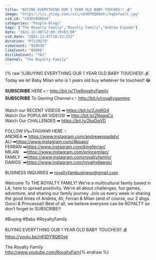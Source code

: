 ```yaml
---
title: "BUYING EVERYTHING OUR 1 YEAR OLD BABY TOUCHES!! 💰"
image: "https:\/\/i.ytimg.com\/vi\/n93DY8Q60xk\/hqdefault.jpg"
vid_id: "n93DY8Q60xk"
categories: "People-Blogs"
tags: ["The Royalty Family","Royalty Family","Andrea Espada"]
date: "2021-12-08T12:00:19+03:00"
vid_date: "2021-12-07T18:22:21Z"
duration: "PT11M27S"
viewcount: "929635"
likeCount: "60980"
dislikeCount: "761"
channel: "The Royalty Family"
---
```

{% raw %}BUYING EVERYTHING OUR 1 YEAR OLD BABY TOUCHES!! 💰Today we let Baby Milan who is 1 years old buy whatever he touches!! 😂<br /><br />𝐒𝐔𝐁𝐒𝐂𝐑𝐈𝐁𝐄 HERE 👉  <a rel="nofollow" target="blank" href="http://bit.ly/TheRoyaltyFamily">http://bit.ly/TheRoyaltyFamily</a><br />𝐒𝐔𝐁𝐒𝐂𝐑𝐈𝐁𝐄 To Gaming Channel 👉 <a rel="nofollow" target="blank" href="http://bit.ly/royaltygaming">http://bit.ly/royaltygaming</a><br /><br />Watch our RECENT VIDEOS  ➡ <a rel="nofollow" target="blank" href="https://bit.ly/2JotKG4">https://bit.ly/2JotKG4</a><br />Watch Our POPULAR VIDEOS! ➡ <a rel="nofollow" target="blank" href="http://bit.ly/2NgagCx">http://bit.ly/2NgagCx</a><br />Watch Our CHALLENGES  ➡ <a rel="nofollow" target="blank" href="https://bit.ly/2kqDqVD">https://bit.ly/2kqDqVD</a><br /><br />FOLLOW IᑎᔕTᗩGᖇᗩᗰ HERE ☟<br />ANDREA ➡ <a rel="nofollow" target="blank" href="https://www.instagram.com/andreaespadatv/">https://www.instagram.com/andreaespadatv/</a><br />ALI           ➡<a rel="nofollow" target="blank" href="https://www.instagram.com/4kpapi/">https://www.instagram.com/4kpapi/</a><br />FERRAN  ➡<a rel="nofollow" target="blank" href="https://www.instagram.com/kingferran/">https://www.instagram.com/kingferran/</a><br />MILAN    ➡<a rel="nofollow" target="blank" href="https://www.instagram.com/princemilan/">https://www.instagram.com/princemilan/</a><br />FAMILY   ➡<a rel="nofollow" target="blank" href="https://www.instagram.com/royaltyfamily/">https://www.instagram.com/royaltyfamily/</a><br />DAWGS  ➡<a rel="nofollow" target="blank" href="https://www.instagram.com/royaltydawgs/">https://www.instagram.com/royaltydawgs/</a><br /><br />BUSINESS INQUIRIES ➡ royaltyfambusiness@gmail.com<br /><br />Welcome To THE ROYALTY FAMILY! We're a multicultural family based in LA, here to spread positivity. We're all about challenges, fun games, adventure, and sharing our family journey. Join us every week in sharing the good times of Andrea, Ali, Ferran &amp; Milan (and of course, our 2 dogs Gucci &amp; Princessa)! Best of all, we believe everyone can be ROYALTY so don’t forget to SUBSCRIBE!! <br /><br />#Buying #Baby #RoyaltyFamily<br /><br />BUYING EVERYTHING OUR 1 YEAR OLD BABY TOUCHES!! 💰<br /><a rel="nofollow" target="blank" href="https://youtu.be/n93DY8Q60xk">https://youtu.be/n93DY8Q60xk</a><br /><br />The Royalty Family<br /><a rel="nofollow" target="blank" href="http://www.youtube.com/RoyaltyFam">http://www.youtube.com/RoyaltyFam</a>{% endraw %}
